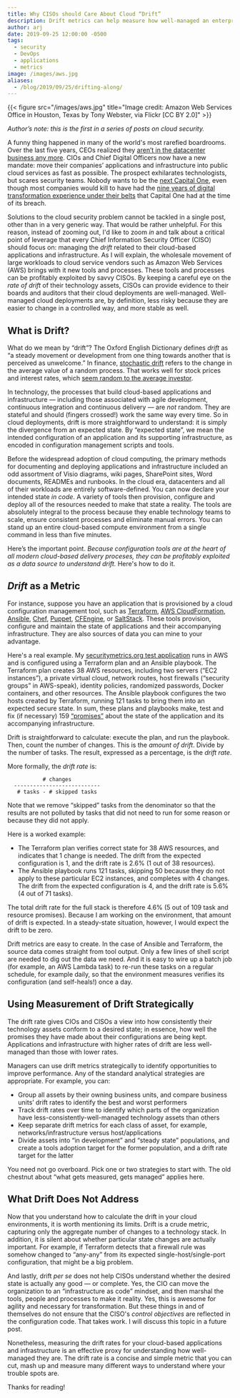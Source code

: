 ```yaml
---
title: Why CISOs should Care About Cloud “Drift”
description: Drift metrics can help measure how well-managed an enterprise’s technology assets are. CISOs can mine data contained in mainstream cloud configuration tools to understand conformance or divergence from expected states.
author: arj
date: 2019-09-25 12:00:00 -0500
tags: 
  - security
  - DevOps
  - applications
  - metrics
image: /images/aws.jpg
aliases:
  - /blog/2019/09/25/drifting-along/
---
```

{{< figure src="/images/aws.jpg" title="Image credit: Amazon Web Services Office in Houston, Texas by Tony Webster, via Flickr [CC BY 2.0]" >}}

_Author&rsquo;s note: this is the first in a series of posts on cloud security._

A funny thing happened in many of the world's most rarefied boardrooms. Over the last five years, CEOs realized they [aren&rsquo;t in the datacenter business any more](https://www.jpmorganchase.com/corporate/investor-relations/document/ceo-letter-to-shareholders-2018.pdf). CIOs and Chief Digital Officers now have a new mandate: move their companies&rsquo; applications and infrastructure into public cloud services as fast as possible. The prospect exhilarates technologists, but scares security teams. Nobody wants to be the [next Capital One](https://krebsonsecurity.com/tag/capital-one-breach/), even though most companies would kill to have had the [nine years of digital transformation experience under their belts](https://aws.amazon.com/solutions/case-studies/capital-one-devops/) that Capital One had at the time of its breach.

Solutions to the cloud security problem cannot be tackled in a single post, other than in a very generic way. That would be rather unhelpful. For this reason, instead of zooming out, I'd like to zoom _in_ and talk about a critical point of leverage that every Chief Information Security Officer (CISO) should focus on: managing the _drift_ related to their cloud-based applications and infrastructure. As I will explain, the wholesale movement of large workloads to cloud service vendors such as Amazon Web Services (AWS) brings with it new tools and processes. These tools and processes can be profitably exploited by savvy CISOs. By keeping a careful eye on the _rate of drift_ of their technology assets, CISOs can provide evidence to their boards and auditors that their cloud deployments are well-managed. Well-managed cloud deployments are, by definition, less risky because they are easier to change in a controlled way, and more stable as well.

## What is Drift?

What do we mean by &ldquo;drift&rdquo;? The Oxford English Dictionary defines _drift_ as &ldquo;a steady movement or development from one thing towards another that is perceived as unwelcome.&rdquo; In finance, [stochastic drift](https://en.wikipedia.org/wiki/Stochastic_drift) refers to the change in the average value of a random process. That works well for stock prices and interest rates, which [seem random to the average investor](https://www.amazon.com/Random-Walk-Down-Wall-Street-ebook/dp/B00QH9NTSI).

In technology, the processes that build cloud-based applications and infrastructure &mdash; including those associated with agile development, continuous integration and continuous delivery &mdash; are _not_ random. They are stateful and should (fingers crossed!) work the same way every time. So in cloud deployments, drift is more straightforward to understand: it is simply the divergence from an expected state. By &ldquo;expected state&rdquo;, we mean the intended configuration of an application and its supporting infrastructure, as encoded in configuration management scripts and tools. 

Before the widespread adoption of cloud computing, the primary methods for documenting and deploying applications and infrastructure included an odd assortment of Visio diagrams, wiki pages, SharePoint sites, Word documents, READMEs and runbooks. In the cloud era, datacenters and all of their workloads are entirely software-defined. You can now declare your intended state _in code_. A variety of tools then provision, configure and deploy all of the resources needed to make that state a reality. The tools are absolutely integral to the process because they enable technology teams to scale, ensure consistent processes and eliminate manual errors. You can stand up an entire cloud-based compute environment from a single command in less than five minutes.

Here&rsquo;s the important point. _Because configuration tools are at the heart of all modern cloud-based delivery proceses, they can be profitably exploited as a data source to understand drift._ Here's how to do it.

## _Drift_ as a Metric

For instance, suppose you have an application that is provisioned by a cloud configuration management tool, such as [Terraform](https://www.terraform.io), [AWS CloudFormation](https://aws.amazon.com/cloudformation/), [Ansible](https://docs.ansible.com/ansible/latest/index.html), [Chef](https://www.chef.io), [Puppet](https://puppet.com), [CFEngine](https://cfengine.com), or [SaltStack](https://www.saltstack.com). These tools provision, configure and maintain the state of applications and their accompanying infrastructure. They are also sources of data you can mine to your advantage.

Here's a real example. My [securitymetrics.org test application](https://github.com/ajaquith/securitymetrics-aws) runs in AWS and is configured using a Terraform plan and an Ansible playbook. The Terraform plan creates 38 AWS resources, including two servers (&ldquo;EC2 instances&rdquo;), a private virtual cloud, network routes, host firewalls (&ldquo;security groups&rdquo; in AWS-speak), identity policies, randomized passwords, Docker containers, and other resources. The Ansible playbook configures the two hosts created by Terraform, running 121 tasks to bring them into an expected secure state. In sum, these plans and playbooks make, test and fix (if necessary) 159 [&ldquo;promises&rdquo;](https://www.oreilly.com/library/view/thinking-in-promises/9781491917862/ch01.html) about the state of the application and its accompanying infrastructure.

Drift is straightforward to calculate: execute the plan, and run the playbook. Then, count the number of changes. This is the _amount of drift_. Divide by the number of tasks. The result, expressed as a percentage, is the _drift rate_.

More formally, the _drift rate_ is:
 
               # changes
      ---------------------------
       # tasks - # skipped tasks 

Note that we remove &ldquo;skipped&rdquo; tasks from the denominator so that the results are not polluted by tasks that did not need to run for some reason or because they did not apply.

Here is a worked example:

  - The Terraform plan verifies correct state for 38 AWS resources, and indicates that 1 change is needed. The drift from the expected configuration is 1, and the drift rate is 2.6% (1 out of 38 resources).
  - The Ansible playbook runs 121 tasks, skipping 50 because they do not apply to these particular EC2 instances, and completes with 4 changes. The drift from the expected configuration is 4, and the drift rate is 5.6% (4 out of 71 tasks).

The total drift rate for the full stack is therefore 4.6% (5 out of 109 task and resource promises). Because I am working on the environment, that amount of drift is expected. In a steady-state situation, however, I would expect the drift to be zero.

Drift metrics are easy to create. In the case of Ansible and Terraform, the source data comes straight from tool output. Only a few lines of shell script are needed to dig out the data we need. And it is easy to wire up a batch job (for example, an AWS Lambda task) to re-run these tasks on a regular schedule, for example daily, so that the environment measures verifies its configuration (and self-heals!) once a day.

## Using Measurement of Drift Strategically

The drift rate gives CIOs and CISOs a view into how consistently their technology assets conform to a desired state; in essence, how well the promises they have made about their configurations are being kept. Applications and infrastructure with higher rates of drift are less well-managed than those with lower rates.

Managers can use drift metrics strategically to identify opportunities to improve performance. Any of the standard analytical strategies are appropriate. For example, you can:

  - Group all assets by their owning business units, and compare business units&rsquo; drift rates to identify the best and worst performers
  - Track drift rates over time to identify which parts of the organization have less-consistently-well-managed technology assets than others
  - Keep separate drift metrics for each class of asset, for example, networks/infrastructure versus host/applications
  - Divide assets into &ldquo;in development&rdquo; and &ldquo;steady state&rdquo; populations, and create a tools adoption target for the former population, and a drift rate target for the latter

You need not go overboard. Pick one or two strategies to start with. The old chestnut about &ldquo;what gets measured, gets managed&rdquo; applies here.

## What Drift Does Not Address

Now that you understand how to calculate the drift in your cloud environments, it is worth mentioning its limits. Drift is a crude metric, capturing only the aggregate number of changes to a technology stack. In addition, it is silent about whether particular state changes are actually important. For example, if Terraform detects that a firewall rule was somehow changed to &ldquo;any-any&rdquo; from its expected single-host/single-port configuration, that might be a big problem.

And lastly, drift _per se_ does not help CISOs understand whether the desired state is actually any good &mdash; or complete. Yes, the CIO can move the organization to an &ldquo;infrastructure as code&rdquo; mindset, and then marshal the tools, people and processes to make it reality. Yes, this is awesome for agility and necessary for transformation. But these things in and of themselves do not ensure that the CISO's _control objectives_ are reflected in the configuration code. That takes work. I will discuss this topic in a future post.

Nonetheless, measuring the drift rates for your cloud-based applications and infrastructure is an effective proxy for understanding how well-managed they are. The drift rate is a concise and simple metric that you can cut, mash up and measure many different ways to understand where your trouble spots are.

Thanks for reading!